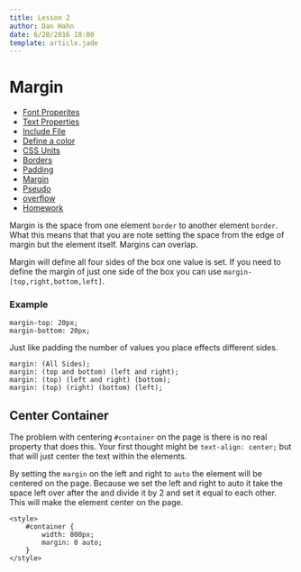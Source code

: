 ```yaml
---
title: Lesson 2
author: Dan Hahn
date: 6/20/2016 18:00
template: article.jade
---
```


# Margin

* [Font Properites]()
* [Text Properties](text.html)
* [Include File](include.html)
* [Define a color](color.html)
* [CSS Units](sizes.html)
* [Borders](borders.html)
* [Padding](padding.html)
* [Margin](margin.html)
* [Pseudo](pseudo.html)
* [overflow](overflow.html)
* [Homework](homework.html)

Margin is the space from one element `border` to another element `border`. What this means that that you are note setting the space from the edge of margin but the element itself.  Margins can overlap.

Margin will define all four sides of the box one value is set. If you need to define the margin of just one side of the box you can use `margin-[top,right,bottom,left]`.

### Example

    margin-top: 20px;
    margin-bottom: 20px;

Just like padding the number of values you place effects different sides.

    margin: (All Sides);
    margin: (top and bottom) (left and right);
    margin: (top) (left and right) (bottom);
    margin: (top) (right) (bottom) (left);

## Center Container

The problem with centering `#container` on the page is there is no real property that does this. Your first thought might be `text-align: center;` but that will just center the text within the elements.

By setting the `margin` on the left and right to `auto` the element will be centered on the page. Because we set the left and right to auto it take the space left over after the and divide it by 2 and set it equal to each other. This will make the element center on the page.

    <style>
        #container {
            width: 800px;
            margin: 0 auto;
        }
    </style>

<script src="lesson-2.js"></script>
